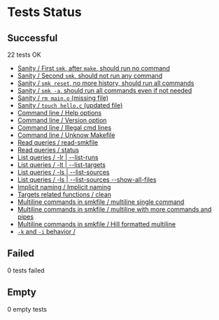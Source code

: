 # Tests Status

## Successful

   22 tests OK

  - [Sanity / First `smk`, after `make`, should run no command](testrec.md#)
  - [Sanity / Second `smk`, should not run any command](testrec.md#)
  - [Sanity / `smk reset`, no more history, should run all commands](testrec.md#)
  - [Sanity / `smk -a`, should run all commands even if not needed](testrec.md#)
  - [Sanity / `rm main.o` (missing file)](testrec.md#)
  - [Sanity / `touch hello.c` (updated file)](testrec.md#)
  - [Command line / Help options](testrec.md#)
  - [Command line / Version option](testrec.md#)
  - [Command line / Illegal cmd lines](testrec.md#)
  - [Command line / Unknow Makefile](testrec.md#)
  - [Read queries / read-smkfile](testrec.md#)
  - [Read queries / status](testrec.md#)
  - [List queries / -lr | --list-runs](testrec.md#)
  - [List queries / -lt | --list-targets](testrec.md#)
  - [List queries / -ls | --list-sources](testrec.md#)
  - [List queries / -ls | --list-sources --show-all-files](testrec.md#)
  - [Implicit naming / Implicit naming](testrec.md#)
  - [Targets related functions / clean](testrec.md#)
  - [Multiline commands in smkfile / multiline single command](testrec.md#)
  - [Multiline commands in smkfile / multiline with more commands and pipes](testrec.md#)
  - [Multiline commands in smkfile / Hill formatted multiline](testrec.md#)
  - [`-k` and `-i` behavior / ](testrec.md#)

## Failed

   0 tests failed


## Empty

   0 empty tests


